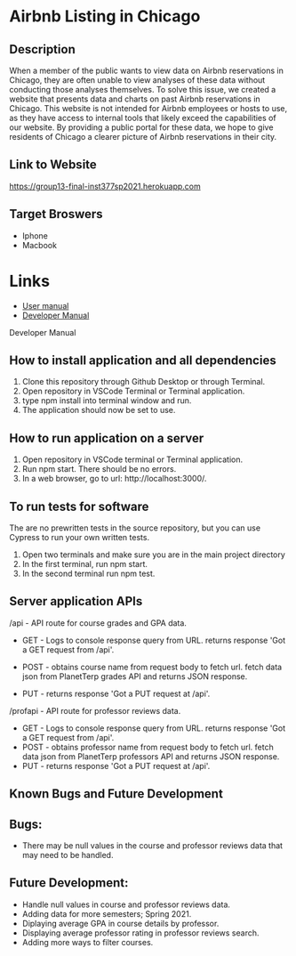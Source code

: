 # Airbnb Listing in Chicago
## Description

When a member of the public wants to view data on Airbnb reservations in Chicago, they are often unable to view analyses of these data without conducting those analyses themselves. To solve this issue, we created a website that presents data and charts on past Airbnb reservations in Chicago. This website is not intended for Airbnb employees or hosts to use, as they have access to internal tools that likely exceed the capabilities of our website. By providing a public portal for these data, we hope to give residents of Chicago a clearer picture of Airbnb reservations in their city.

## Link to Website
https://group13-final-inst377sp2021.herokuapp.com

## Target Broswers
* Iphone
* Macbook

# Links
* [User manual](https://scheduleofpt.herokuapp.com/documentation.html)
* <a href="Developer manual" >Developer Manual</a>

<a name= "Developer Manual"></a> Developer Manual


##  How to install application and all dependencies
1. Clone this repository through Github Desktop or through Terminal.
2. Open repository in VSCode Terminal or Terminal application.
3. type npm install into terminal window and run.
4. The application should now be set to use.

## How to run application on a server
1. Open repository in VSCode terminal or Terminal application.
2. Run npm start. There should be no errors.
3. In a web browser, go to url: http://localhost:3000/.

## To run tests for software

The are no prewritten tests in the source repository, but you can use Cypress to run your own written tests.

1. Open two terminals and make sure you are in the main project directory
2. In the first terminal, run npm start.
3. In the second terminal run npm test.

## Server application APIs

/api - API route for course grades and GPA data.

* GET - Logs to console response query from URL. returns response 'Got a GET     request from /api'.

* POST - obtains course name from request body to fetch url. fetch data json from PlanetTerp grades API and returns JSON response.
* PUT - returns response 'Got a PUT request at /api'.

/profapi - API route for professor reviews data.

* GET - Logs to console response query from URL. returns response 'Got a GET request from /api'.
* POST - obtains professor name from request body to fetch url. fetch data json from PlanetTerp professors API and returns JSON response.
* PUT - returns response 'Got a PUT request at /api'.

## Known Bugs and Future Development

## Bugs:

* There may be null values in the course and professor reviews data that may need to be handled.

## Future Development:
* Handle null values in course and professor reviews data.
* Adding data for more semesters; Spring 2021.
* Diplaying average GPA in course details by professor.
* Displaying average professor rating in professor reviews search.
* Adding more ways to filter courses.
